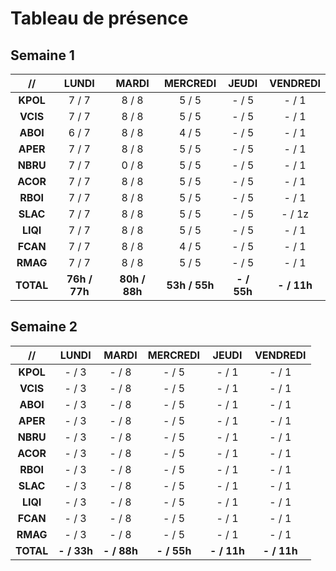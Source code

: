 # Tableau de présence

## Semaine 1

   //     |     LUNDI     |     MARDI     |  MERCREDI   |    JEUDI    |  VENDREDI
:-------: | :-----------: | :-----------: | :---------: | :---------: | :---------:
**KPOL**  |     7 / 7     |     8 / 8     |    5 / 5    |    - / 5    |    - / 1
**VCIS**  |     7 / 7     |     8 / 8     |    5 / 5    |    - / 5    |    - / 1
**ABOI**  |     6 / 7     |     8 / 8     |    4 / 5    |    - / 5    |    - / 1
**APER**  |     7 / 7     |     8 / 8     |    5 / 5    |    - / 5    |    - / 1
**NBRU**  |     7 / 7     |     0 / 8     |    5 / 5    |    - / 5    |    - / 1
**ACOR**  |     7 / 7     |     8 / 8     |    5 / 5    |    - / 5    |    - / 1
**RBOI**  |     7 / 7     |     8 / 8     |    5 / 5    |    - / 5    |    - / 1
**SLAC**  |     7 / 7     |     8 / 8     |    5 / 5    |    - / 5    |    - / 1z
**LIQI**  |     7 / 7     |     8 / 8     |    5 / 5    |    - / 5    |    - / 1
**FCAN**  |     7 / 7     |     8 / 8     |    4 / 5    |    - / 5    |    - / 1
**RMAG**  |     7 / 7     |     8 / 8     |    5 / 5    |    - / 5    |    - / 1
**TOTAL** | **76h / 77h** | **80h / 88h** | **53h / 55h** | **- / 55h** | **- / 11h**

## Semaine 2

   //     |    LUNDI    |    MARDI    |  MERCREDI   |    JEUDI    |  VENDREDI
:-------: | :---------: | :---------: | :---------: | :---------: | :---------:
**KPOL**  |    - / 3    |    - / 8    |    - / 5    |    - / 1    |    - / 1
**VCIS**  |    - / 3    |    - / 8    |    - / 5    |    - / 1    |    - / 1
**ABOI**  |    - / 3    |    - / 8    |    - / 5    |    - / 1    |    - / 1
**APER**  |    - / 3    |    - / 8    |    - / 5    |    - / 1    |    - / 1
**NBRU**  |    - / 3    |    - / 8    |    - / 5    |    - / 1    |    - / 1
**ACOR**  |    - / 3    |    - / 8    |    - / 5    |    - / 1    |    - / 1
**RBOI**  |    - / 3    |    - / 8    |    - / 5    |    - / 1    |    - / 1
**SLAC**  |    - / 3    |    - / 8    |    - / 5    |    - / 1    |    - / 1
**LIQI**  |    - / 3    |    - / 8    |    - / 5    |    - / 1    |    - / 1
**FCAN**  |    - / 3    |    - / 8    |    - / 5    |    - / 1    |    - / 1
**RMAG**  |    - / 3    |    - / 8    |    - / 5    |    - / 1    |    - / 1
**TOTAL** | **- / 33h** | **- / 88h** | **- / 55h** | **- / 11h** | **- / 11h**
